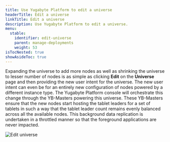 ```yaml
---
title: Use Yugabyte Platform to edit a universe
headerTitle: Edit a universe
linkTitle: Edit a universe
description: Use Yugabyte Platform to edit a universe.
menu:
  stable:
    identifier: edit-universe
    parent: manage-deployments
    weight: 53
isTocNested: true
showAsideToc: true
---
```


Expanding the universe to add more nodes as well as shrinking the universe to lesser number of nodes is as simple as clicking **Edit** on the **Universe** page and then providing the new user intent for the universe. The new user intent can even be for an entirely new configuration of nodes powered by a different instance type. The Yugabyte Platform console will orchestrate this change through the YB-Masters powering this universe. These YB-Masters ensure that the new nodes start hosting the tablet leaders for a set of tablets in such a way that the tablet leader count remains evenly balanced across all the available nodes. This background data replication is undertaken in a throttled manner so that the foreground applications are never impacted.

![Edit universe](/images/ee/edit-univ.png)
